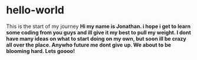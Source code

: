 # hello-world
This is the start of my journey
<b> Hi my name is Jonathan. i hope i get to learn some coding from you guys and ill give it my best to pull my weight. 
I dont have many ideas on what to start doing on my own, but soon ill be crazy all over the place. Anywho future me dont give up. 
We about to be blooming hard. Lets goooo!
